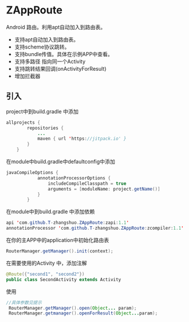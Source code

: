 # ZAppRoute
Android 路由。利用apt自动加入到路由表。

- 支持apt自动加入到路由表。
- 支持scheme协议跳转。
- 支持bundle传值。具体在示例APP中查看。
- 支持多路径 指向同一个Activity
- 支持跳转结果回调(onActivityForResult)
- 增加拦截器
## 引入

project中到build.gradle 中添加
```java
allprojects {
		repositories {
			...
			maven { url 'https://jitpack.io' }
		}
	}
```
在module中build.gradle中defaultconfig中添加
```java
javaCompileOptions {
            annotationProcessorOptions {
                includeCompileClasspath = true
                arguments = [moduleName: project.getName()]
            }
        }
```

在module中到build.gradle 中添加依赖

```java
api 'com.github.T-zhangshuo.ZAppRoute:zapi:1.1'
annotationProcessor 'com.github.T-zhangshuo.ZAppRoute:zcompiler:1.1'
```

在你的主APP中的application中初始化路由表
```java
RouterManager.getManager().init(context);
```
 
在需要使用的Activity 中，添加注解
```java
@Route({"second1", "second2"})
public class SecondActivity extends Activity 
```


使用
 ```java
 //具体参数见提示
  RouterManager.getManager().open(Object... param);
  RouterManager.getmanager().openForResult(Object...param);
 ```
